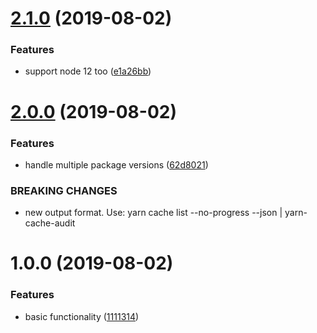 # [2.1.0](https://github.com/holvonix-open/cache-audit/compare/v2.0.0...v2.1.0) (2019-08-02)


### Features

* support node 12 too ([e1a26bb](https://github.com/holvonix-open/cache-audit/commit/e1a26bb))

# [2.0.0](https://github.com/holvonix-open/cache-audit/compare/v1.0.0...v2.0.0) (2019-08-02)


### Features

* handle multiple package versions ([62d8021](https://github.com/holvonix-open/cache-audit/commit/62d8021))


### BREAKING CHANGES

* new output format.  Use: yarn cache list --no-progress --json | yarn-cache-audit

# 1.0.0 (2019-08-02)


### Features

* basic functionality ([1111314](https://github.com/holvonix-open/cache-audit/commit/1111314))
